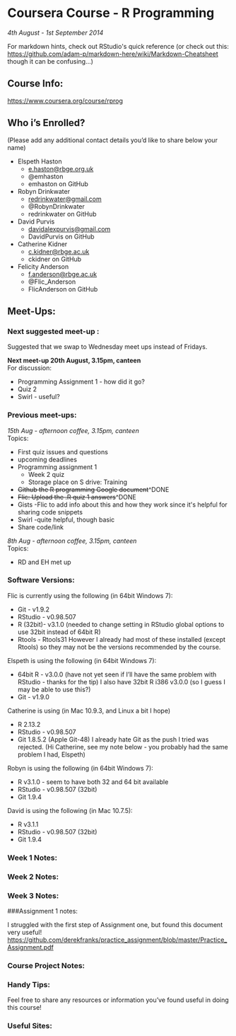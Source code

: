 # Coursera Course - R Programming
*4th August - 1st September 2014*

For markdown hints, check out RStudio's quick reference (or check out this: https://github.com/adam-p/markdown-here/wiki/Markdown-Cheatsheet though it can be confusing...)

## Course Info: 
https://www.coursera.org/course/rprog

## Who i’s Enrolled? 
(Please add any additional contact details you’d like to share below your name)

* Elspeth Haston
    * e.haston@rbge.org.uk
    * @emhaston
    * emhaston on GitHub
* Robyn Drinkwater
    * redrinkwater@gmail.com
    * @RobynDrinkwater
    * redrinkwater on GitHub
* David Purvis
    * davidalexpurvis@gmail.com
    * DavidPurvis on GitHub
* Catherine Kidner
    * c.kidner@rbge.ac.uk
    * ckidner on GitHub
* Felicity Anderson
    * f.anderson@rbge.ac.uk
    * @Flic_Anderson
    * FlicAnderson on GitHub


## Meet-Ups:

### Next suggested meet-up : 

Suggested that we swap to Wednesday meet ups instead of Fridays. 

**Next meet-up 20th August, 3.15pm, canteen**   
For discussion:
* Programming Assignment 1 - how did it go?
* Quiz 2
* Swirl - useful?



### Previous meet-ups: 


*15th Aug  - afternoon coffee, 3.15pm, canteen*   
Topics:
* First quiz issues and questions
* upcoming deadlines
* Programming assignment 1
    * Week 2 quiz
    * Storage place on S drive: Training
* ~~Github the R programming Google document~~^DONE
* ~~Flic: Upload the .R quiz 1 answers~~^DONE 
* Gists -Flic to add info about this and how they work since it's helpful for sharing code snippets
* Swirl -quite helpful, though basic
* Share code/link 

*8th Aug  - afternoon coffee, 3.15pm, canteen*   
Topics:
* RD and EH met up


### Software Versions:

Flic is currently using the following (in 64bit Windows 7): 
* Git - v1.9.2
* RStudio - v0.98.507
* R (32bit)- v3.1.0  (needed to change setting in RStudio global options to use 32bit instead of 64bit R)
* Rtools - Rtools31
However I already had most of these installed (except Rtools) so they may not be the versions recommended by the course.

Elspeth is using the following (in 64bit Windows 7):
* 64bit R - v3.0.0 (have not yet seen if I’ll have the same problem with RStudio - thanks for the tip) I also have 32bit R i386 v3.0.0 (so I guess I may be able to use this?)
* Git - v1.9.0

Catherine is using (in Mac 10.9.3, and Linux a bit I hope)
* R 2.13.2
* RStudio - v0.98.507
* Git 1.8.5.2 (Apple Git-48) 
I already hate Git as the push I tried was rejected. (Hi Catherine, see my note below - you probably had the same problem I had, Elspeth)

Robyn is using the following  (in 64bit Windows 7):
* R v3.1.0 - seem to have both 32 and 64 bit available
* RStudio - v0.98.507 (32bit)
* Git 1.9.4

David is using the following  (in Mac 10.7.5):
* R v3.1.1
* RStudio - v0.98.507 (32bit)
* Git 1.9.4


### Week 1 Notes: 


### Week 2 Notes: 


### Week 3 Notes:  


###Assignment 1 notes:

I struggled with the first step of Assignment one, but found this document very useful! 
https://github.com/derekfranks/practice_assignment/blob/master/Practice_Assignment.pdf

### Course Project Notes: 


### Handy Tips: 
Feel free to share any resources or information you’ve found useful in doing this course!


### Useful Sites:
